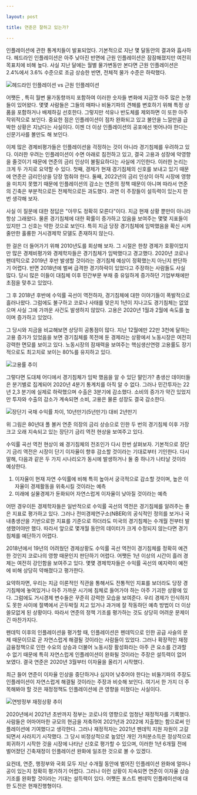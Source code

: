 ```yaml
---

layout: post

title: 연준은 잘하고 있는가?

---
```


인플레이션에 관한 통계치들이 발표되었다. 기본적으로 지난 몇 달동안의 결과와 흡사하다. 헤드라인 인플레이션은 아주 낮아진 반면에 근원 인플레이션은 잠잠해졌지만 여전히 목표치에 비해 높다. 사실 지난 달에는 월별 물가변동만 본다면 근원 인플레이션은 2.4%에서 3.6% 수준으로 조금 상승한 반면, 전체적 물가 수준은 하락했다. 

![헤드라인 인플레이션 vs 근원 인플레이션](https://seandaddy.github.io/images/4d69b1a1-c4cd-4818-b8dd-aff6f002aeb2_1168x450.png)

어쨋든 , 특히 월변 물가동향까지 포함하여 이러한 숫자들 변화에 지금껏 아주 많은 논쟁들이 있어왔다. 몇몇 사람들은 그들의 매파나 비둘기파의 견해를 변호하기 위해 특정 상품을 포함하거나 배제하길 선호한다. 그렇지만 석유나 반도체를 제외하면 이 또한 아주 작위적으로 보인다. 중요한 점은 인플레이션이 점차 완화되고 있고 불안을 느낄만큼 급박한 상황은 지났다는 사실이다. 이젠 더 이상 인플레이션의 공포에선 벗어나야 한다는 신문기사를 볼만도 해 보인다.

이제 많은 경제비평가들은 인플레이션을 걱정하는 것이 아니라 경기침체를 우려하고 있다. 이러한 우려는 인플레이션이 수면 아래로 침전하고 있고, 결국 고용과 성장에 악영향을 줄것이기 때문에 연준의 금리 인상이 불필요하다는 사실에 기인한다. 이러한 논리는 크게 두 가지로 요약할 수 있다. 첫째, 경제가 현재 경기침체의 신호를 보내고 있기 때문에 연준은 금리인상을 당장 멈춰야 한다. 둘째, 2022년의 금리 인상이 아직 시장에 영향을 미치지 못했기 때문에 인플레이션의 감소는 연준의 정책 때문이 아니며 따라서 연준의 긴축은 부분적으로든 전체적으로든 과도했다. 과연 이 주장들이 설득력이 있는지 한번 생각해 보자.

사실 이 질문에 대한 정답은 "아무도 정확히 모른다"이다. 지금 현재 상황 뿐만이 아니라 항상 그래왔다. 물론 경기침체에 대한 확률이 증가하고 있음을 보여주는 몇몇 지표들이 있지만 그 신호는 약한 것으로 보인다. 특히 지금 당장 경기침체에 임박했음을 확신 시켜줄만한 훌륭한 거시경제학 모델도 존재하지 않는다. 

한 걸은 더 들어가기 위해 2010년도를 회상해 보자. 그 시절은 한창 경제가 호황이었지만 많은 경제비평가와 경제학자들은 경기침체가 임박했다고 경고했다. 2020년 코로나 팬데믹으로 2019년 후반 발생할 것이라는 경기침체 예상이 정확했는지 아닌지 판단하기 어렵다. 반면 2018년에 벌써 급격한 경기하락이 있었다고 주장하는 사람들도 사실 많다. 당시 많은 이들이 대침체 이후 민간부문 부채 중 유일하게 증가하던 기업부채에만 초점을 맞추고 있었다. 

그 후 2018년 후반에 수익률 곡선이 역전하자, 경기침체에 대한 이야기들이 폭발적으로 흘러나왔다. 그럼에도 불구하고 코로나 사태를 맞은지 1년이 지나고도 경기침체는 없었으며 사실 그에 가까운 사건도 발생하지 않았다. 고용은 2020년 1월과 2월에 속도를 높이며 증가하고 있었다. 

그 당시와 지금을 비교해보면 상당히 공통점이 많다. 지난 12월에만 22만 3천에 달하는 고용 증가가 있었음을 보면 경기침체를 목전에 둔 경제라는 상황에서 노동시장은 여전히 강력한 면모를 보이고 있다. 노동시장의 잠재력을 보여주는 핵심생산연령 고용률도 장기적으로도 최고치로 보이는 80%를 유지하고 있다. 

![고용률 추이](https://seandaddy.github.io/images/3310409e-bb8d-4fda-a205-7fe7778706f5_1168x450.png)

그렇다면 도대체 어디에서 경기침체가 임박 했음을 알 수 있단 말인가? 총생산 데이터들은 분기별로 집계되어 2020년 4분기 통계치를 아직 알 수 없다. 그러나 민간투자는 22년 2,3 분기에 실제로 하락했으며 수출은 3분기에 감소했다. 소비의 증가가 약간 있었지만 투자와 수출의 감소가 계속되면 소비, 고용은 물론 성장도 결국 감소한다. 

![장단기 국채 수익률 차이, 10년만기(5년만기) 대비 2년만기](https://seandaddy.github.io/images/ad3a2779-df8c-492f-97ad-e05a4dfad47d_1168x450.png)

위 그림은 80년대 폴 볼커 연준 의장의 금리 상승으로 인한 두 번의 경기침체 이후 가장 크고 오래 지속되고 있는 장단기 금리 역전 현상을 보여주고 있다. 

수익률 곡선 역전 현상이 왜 경기침체의 전조인가 다시 한번 살펴보자. 기본적으로 장단기 금리 역전은 시장이 단기 이자율이 향후 감소할 것이라는 기대로부터 기인한다. 다시 말해, 다음과 같은 두 가지 시나리오가 동시에 발생하거나 둘 중 하나가 나타날 것이라 예상한다. 
1) 이자율이 현재 자연 수익률에 비해 특히 높아서 궁극적으로 감소할 것이며, 높은 이자율이 경제활동을 위축시킬 것이라는 예측
2) 미래에 실물경제가 둔화되어 자연스럽게 이자율이 낮아질 것이라는 예측

어떤 경우이든 경제학자들은 일반적으로 수익률 곡선의 역전은 경기침체를 알려주는 좋은 지표로 평가하고 있다. 그러나 전미경제연구소(NBER)의 공식적인 정의를 보거나 국내총생산을 기반으로한 지표를 기준으로 하더라도 미국의 경기침체는 수개월 전부터 발생했어야만 했다. 따라서 앞으로 몇개월 동안의 데이터가 크게 수정되지 않는다면 경기침체를 예단하기 어렵다. 

2018년에서 19년의 어려웠던 경제상황도 수익률 곡선 역전이 경기침체를 정확히 예견한 것인지 코로나의 영향 때문인지 판단하기 어렵다. 어쨋든 1년 이상의 시간이 흘러 경제는 여전히 강인함을 보여주고 있다. 몇몇 경제학자들은 수익률 곡선의 예지력이 예전에 비해 상당히 약해졌다고 평가한다.

요약하자면, 우리는 지금 이론적인 직관을 통해서도 전통적인 지표를 보더라도 당장 경기침체에 놓여있거나 아주 가까운 시기에 침체로 들어가야 하는 아주 기괴한 상황에 있다. 그럼에도 거시경제 변수들은 꾸준히 강력한 모습을 보여준다. 우리 경제가 인식하지도 못한 사이에 절벽에서 곤두박질 치고 있거나 과거에 잘 작동하던 예측 방법이 더 이상 쓸모없게 된 상황이다. 따라서 연준의 정책 기조를 평가하는 것도 상당히 어려운 문제이긴 마찬가지다. 

펜데믹 이후의 인플레이션을 평가할 때, 인플레이션은 펜데믹으로 인한 공급 사슬의 문제 때문이므로 곧 자연스럽게 해결될 것이라는 사람들이 있었다. 그러나 확장적인 재정 금융정책으로 인한 수요의 상승과 더불어 노동시장 활성화라는 아주 큰 요소를 간과할 수 없기 때문에 특히 자연스럽게 인플레이션이 완화될 것이라는 주장은 설득력이 없어 보였다. 결국 연준은 2020년 3월부터 이자율을 올리기 시작했다. 

최근 들어 연준이 이자율 인상을 중단하거나 심지어 낮추어야 한다는 비둘기파의 주장도 인플레이션이 자연스럽게 해결될 것이라는 주장과 비슷해 보인다. 여기서 한 가지 더 주목해봐야 할 것은 재정정책도 인플레이션에 큰 영향을 미쳤다는 사실이다. 

![연방정부 재정상황 추이](https://seandaddy.github.io/images/609d7a77-d0f6-4dce-b4f3-be500f2ec5ed_1168x450.png)

2020년에서 2021년 초반까지 정부는 코로나의 영향으로 엄청난 재정적자를 기록했다. 사람들은 어마어마한 규모의 현금을 저축하여 2021년과 2022에 지출했는 함으로써 인플레이션에 기여했다고 생각한다. 그러나 재정적자는 2021년 펜데믹 지원 자원이 고갈되면서 사라지기 시작했다. 그 당시 비정상적으로 높았던 개인 가처분소득은 정상적으로 회귀하기 시작한 것을 시장에 나타난 신호로 평가할 수 있으며, 이러한 1년 6개월 전에 벌어졌던 긴축재정이 인플레이션 완화에 일조한 것으로 볼 수 있겠다. 

요컨데, 연준, 행정부와 국회 모두 지난 수개월 동안에 벌어진 인플레이션 완화에 얼마나 공이 있는지 정확히 평가하기 어렵다. 그러나 이런 상황이 지속되면 연준이 이자율 상승 기조를 완화할 것이라는 기대는 설득력이 있다. 어쨋든 포스트 펜데믹 인플레이션에 대한 도전은 현재진행형이다. 